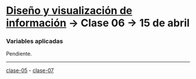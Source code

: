 # [Diseño y visualización de información](https://github.com/profesorfaco/aud5v027-2025) → Clase 06 → 15 de abril

### Variables aplicadas

Pendiente.

_ _ _ _ 

[clase-05](https://github.com/profesorfaco/aud5v027-2025/blob/main/clase-05/README.md) - [clase-07](https://github.com/profesorfaco/aud5v027-2025/blob/main/clase-07/README.md)
